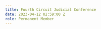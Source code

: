 ```yaml
---
title: Fourth Circuit Judicial Conference
date: 2023-04-12 02:59:00 Z
role: Permanent Member
---
```


